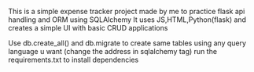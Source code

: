 This is a simple expense tracker project made by me to practice flask api handling and ORM using SQLAlchemy
It uses JS,HTML,Python(flask) and creates a simple UI with basic CRUD applications

Use db.create_all() and db.migrate to create same tables using any query language u want (change the address in sqlalchemy tag)
run the requirements.txt to install dependencies
